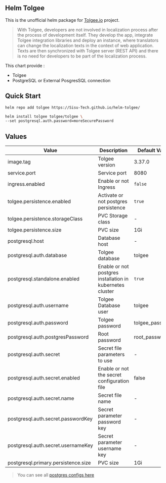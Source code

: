 ## Helm Tolgee

This is the unofficial helm package for [Tolgee.io](https://tolgee.io/) project.

> With Tolgee, developers are not involved in localization process after the process of development itself. They develop the app, integrate Tolgee integration libraries and deploy an instance, where translators can change the localization texts in the context of web application. Texts are then synchronized with Tolgee server (REST API) and there is no need for developers to be part of the localization process.

This chart provide :

- Tolgee
- PostgreSQL or External PosgresSQL connection

## Quick Start

```bash
helm repo add tolgee https://Sisu-Tech.github.io/helm-tolgee/

helm install tolgee tolgee/tolgee \
--set postgresql.auth.password=moreSecurePassword
```
## Values

| Value | Description | Default Value   |
| --- | --- |-----------------|
| image.tag | Tolgee version | 3.37.0          |
| service.port | Service port | 8080            |
| ingress.enabled | Enable or not Ingress | `false`         |
| tolgee.persistence.enabled | Activate or not postgres persistence | `true`          |
| tolgee.persistence.storageClass | PVC Storage class | -               |
| tolgee.persistence.size | PVC size | 1Gi             |
| postgresql.host | Database host | -               |
| postgresql.auth.database | Tolgee database | tolgee          |
| postgresql.standalone.enabled | Enable or not postgres installation in kubernetes cluster | `true`          |
| postgresql.auth.username | Tolgee Database user | tolgee          |
| postgresql.auth.password | Tolgee password | tolgee_password |
| postgresql.auth.postgresPassword | Root password | root_password   |
| postgresql.auth.secret | Secret file parameters to use | -               |
| postgresql.auth.secret.enabled | Enable or not the secret configuration file | false           |
| postgresql.auth.secret.name | Secret file name | -               |
| postgresql.auth.secret.passwordKey | Secret parameter password key | -               |
| postgresql.auth.secret.usernameKey | Secret parameter username key | -               |
| postgresql.primary.persistence.size | PVC size | 1Gi             |

> You can see all [postgres configs here](https://artifacthub.io/packages/helm/bitnami/postgresql)